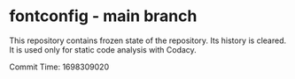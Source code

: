 # fontconfig - main branch

This repository contains frozen state of the repository.
Its history is cleared. It is used only for static code
analysis with Codacy.

Commit Time: 1698309020